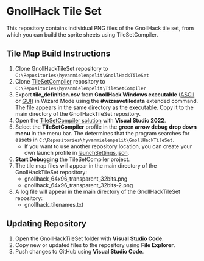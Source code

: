 # GnollHack Tile Set

This repository contains individual PNG files of the GnollHack tile set, from which you can build the sprite sheets using TileSetCompiler.

## Tile Map Build Instructions

1. Clone GnollHackTileSet repository to `C:\Repositories\hyvanmielenpelit\GnollHackTileSet`
2. Clone [TileSetCompiler](https://github.com/hyvanmielenpelit/TileSetCompiler) repository to `C:\Repositories\hyvanmielenpelit\TileSetCompiler`
3. Export **tile_definition.csv** from **GnollHack Windows executable** ([ASCII](https://github.com/hyvanmielenpelit/GnollHack/wiki/Build-Instructions-for-ASCII-Version-on-Windows) or [GUI](https://github.com/hyvanmielenpelit/GnollHack/wiki/Build-Instructions-for-Windows-GUI-Version-on-Windows)) in Wizard Mode using the **#wizsavetiledata** extended command. The file appears in the same directory as the executable. Copy it to the main directory of the GnollHackTileSet repository.
4. Open the [TileSetCompiler solution](https://github.com/hyvanmielenpelit/TileSetCompiler) with **Visual Studio 2022**.
5. Select the **TileSetCompiler** profile in the **green arrow debug drop down menu** in the menu bar. The determines that the program searches for assets in `C:\Repositories\hyvanmielenpelit\GnollHackTileSet`.
    - If you want to use another repository location, you can create your own launch profile in [launchSettings.json](https://github.com/hyvanmielenpelit/TileSetCompiler/blob/master/TileSetCompiler/Properties/launchSettings.json).
6. **Start Debugging** the TileSetCompiler project.
7. The tile map files will appear in the main directory of the GnollHackTileSet repository:
    - gnollhack_64x96_transparent_32bits.png
    - gnollhack_64x96_transparent_32bits-2.png
8. A log file will appear in the main directory of the GnollHackTileSet repository:
    - gnollhack_tilenames.txt

## Updating Repository

1. Open the GnollHackTileSet folder with **Visual Studio Code**.
2. Copy new or updated files to the repository using  **File Explorer**.
3. Push changes to GitHub using **Visual Studio Code**.